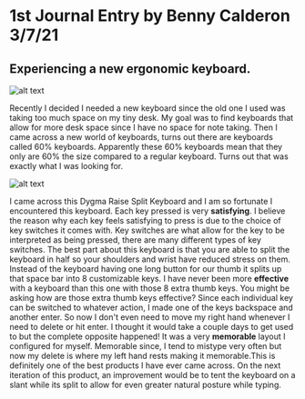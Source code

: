 #  1st Journal Entry by Benny Calderon 3/7/21
## Experiencing a new ergonomic keyboard.


![alt text](https://i.imgur.com/pZ9EVh9.jpg)


Recently I decided I needed a new keyboard since the old one I used was taking too much space on my tiny desk. My goal was to find keyboards that allow for more desk space since I have no space for note taking. Then I came across a new world of keyboards, turns out there are keyboards called 60% keyboards. Apparently these 60% keyboards mean that they only are 60% the size compared to a regular keyboard. Turns out that was exactly what I was looking for.


![alt text](https://i.imgur.com/vd26SDX.jpg)


I came across this Dygma Raise Split Keyboard and I am so fortunate I encountered this keyboard. Each key pressed is very **satisfying**. I believe the reason why each key feels satisfying to press is due to the choice of key switches it comes with. Key switches are what allow for the key to be interpreted as being pressed, there are many different types of key switches. The best part about this keyboard is that you are able to split the keyboard in half so your shoulders and wrist have reduced stress on them. Instead of the keyboard having one long button for our thumb it splits up that space bar into 8 customizable keys. I have never been more **effective** with a keyboard than this one with those 8 extra thumb keys. You might be asking how are those extra thumb keys effective? Since each individual key can be switched to whatever action, I made one of the keys backspace and another enter. So now I don't even need to move my right hand whenever I need to delete or hit enter. I thought it would take a couple days to get used to but the complete opposite happened! It was a very **memorable** layout I configured for myself. Memorable since, I tend to mistype very often but now my delete is where my left hand rests making it memorable.This is definitely one of the best products I have ever came across. On the next iteration of this product, an improvement would be to tent the keyboard on a slant while its split to allow for even greater natural posture while typing. 

